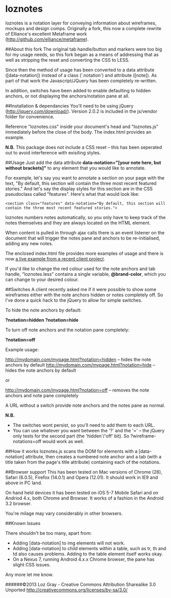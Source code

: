 loznotes
==========

loznotes is a notation layer for conveying information about wireframes, mockups and design comps. Originally a fork, this now a complete rewrite of Elliance's excellent Metaframe work (http://github.com/elliance/metaframe).

##About this fork
The original tab handle/button and markers were too big for my usage needs, so this fork began as a means of addressing that as well as stripping the reset and converting the CSS to LESS.

Since then the method of usage has been converted to a data attribute ([data-notation]) instead of a class ('.notation') and attribute ([note]). As part of that work the Javascript/JQuery has been completely re-written.

In addition, switches have been added to enable defaulting to hidden anchors, or not displaying the anchors/notation pane at all.

##Installation & dependancies
You'll need to be using jQuery (http://jquery.com/download/). Version 2.0.2 is included in the js/vendor folder for convenience.

Reference "loznotes.css" inside your document's head and "loznotes.js" immediately before the close of the body. The index.html provides an example.

**N.B.** This package does not include a CSS reset – this has been seperated out to avoid interference with exisiting styles.

##Usage
Just add the data attribute **data-notation="[your note here, but without brackets]"** to any element that you would like to annotate.

For example, let's say you want to annotate a section on your page with the text, "By default, this section will contain the three most recent featured stories." And let's say the display styles for this section are in the CSS pseudoclass called "features".  Here's what that would look like: 

    <section class="features" data-notation="By default, this section will contain the three most recent featured stories.">

loznotes numbers notes automatically, so you only have to keep track of the notes themselves and they are always located on the HTML element.

When content is pulled in through ajax calls there is an event listener on the document that will trigger the notes pane and anchors to be re-initialised, adding any new notes.

The enclosed index.html file provides more examples of usage and there is now [a live example from a recent client project](http://artfund-getinvolved-2013.lab7.co.uk/).

If you'd like to change the red colour used for the note anchors and tab handle, "loznotes.less" contains a single variable, **@brand-color**, which you can change to your desired colour.

##Switches
A client recently asked me if it were possible to show some wireframes either with the note anchors hidden or notes completely off. So I've done a quick hack to the jQuery to allow for simple switches.

To hide the note anchors by default:

**?notation=hidden**
**?notation=hide**

To turn off note anchors and the notation pane completely:

**?notation=off**

Example usage:

http://mydomain.com/mypage.html?notation=hidden – hides the note anchors by default
http://mydomain.com/mypage.html?notation=hide – hides the note anchors by default

or

http://mydomain.com/mypage.html?notation=off – removes the note anchors and note pane completely

A URL without a switch provide note anchors and the notes pane as normal.

**N.B.**
* The switches wont persist, so you'll need to add them to each URL.
* You can use whatever you want between the '?' and the '=' – the jQuery only tests for the second part (the 'hidden'/'off' bit). So ?wireframe-notations=off would work as well.

##How it works
loznotes.js scans the DOM for elements with a [data-notation] attribute, then creates a numbered note anchor and a tab (with a title taken from the page's title attribute) containing each of the notations.

##Browser support
This has been tested on Mac versions of Chrome (28), Safari (6.0.5), Firefox (14.0.1) and Opera (12.01). It should work in IE9 and above in PC land.

On hand held devices it has been tested on iOS 5-7 Mobile Safari and on Andriod 4.x, both Chrome and Browser. It works of a fashion in the Android 3.2 browser.

You're milage may vary considerably in other browsers.

##Known Issues

There shouldn't be too many, apart from:

* Adding [data-notation] to img elements will not work.
* Adding [data-notation] to child elements within a table, such as tr, th and td also causes problems. Adding to the table element itself works okay.
* On a Nexus 7, running Android 4.x.x Chrome browser, the pane has slight CSS issues.

Any more let me know.

######©2013 Loz Gray - Creative Commons Attribution Sharealike 3.0 Unported http://creativecommons.org/licenses/by-sa/3.0/
